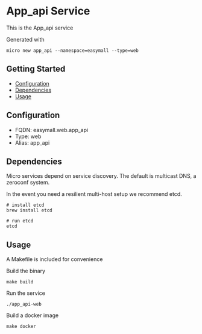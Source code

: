 # App_api Service

This is the App_api service

Generated with

```
micro new app_api --namespace=easymall --type=web
```

## Getting Started

- [Configuration](#configuration)
- [Dependencies](#dependencies)
- [Usage](#usage)

## Configuration

- FQDN: easymall.web.app_api
- Type: web
- Alias: app_api

## Dependencies

Micro services depend on service discovery. The default is multicast DNS, a zeroconf system.

In the event you need a resilient multi-host setup we recommend etcd.

```
# install etcd
brew install etcd

# run etcd
etcd
```

## Usage

A Makefile is included for convenience

Build the binary

```
make build
```

Run the service
```
./app_api-web
```

Build a docker image
```
make docker
```